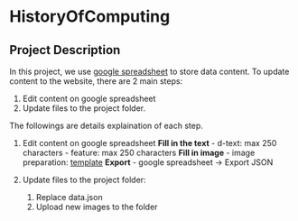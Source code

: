 # HistoryOfComputing
## Project Description

In this project, we use [google spreadsheet](https://docs.google.com/spreadsheets/d/1u_ZMDIF0vk718AzKeD3iGzv5BXSBvxNJdlmltV7HGl0/edit?usp=sharing) to store data content. 
To update content to the website, there are 2 main steps:
1) Edit content on google spreadsheet
2) Update files to the project folder. 

The followings are details explaination of each step.
1) Edit content on google spreadsheet
	**Fill in the text**
		- d-text: max 250 characters 
		- feature: max 250 characters
	**Fill in image**
		- image preparation: [template](https://www.figma.com/file/W8ChwB3qHAnRvmBoTpsqk0/History-of-Computing---Template?node-id=0%3A1)
	**Export**
		- google spreadsheet -> Export JSON

2) Update files to the project folder:
	1. Replace data.json
	2. Upload new images to the folder

